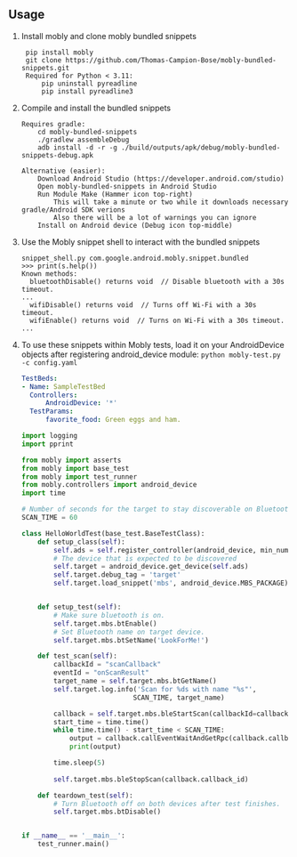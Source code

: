 ## Usage

1. Install mobly and clone mobly bundled snippets
  
        pip install mobly
        git clone https://github.com/Thomas-Campion-Bose/mobly-bundled-snippets.git
        Required for Python < 3.11:
            pip uninstall pyreadline
            pip install pyreadline3

2.  Compile and install the bundled snippets

        Requires gradle:
            cd mobly-bundled-snippets
            ./gradlew assembleDebug
            adb install -d -r -g ./build/outputs/apk/debug/mobly-bundled-snippets-debug.apk

        Alternative (easier):
            Download Android Studio (https://developer.android.com/studio)
            Open mobly-bundled-snippets in Android Studio
            Run Module Make (Hammer icon top-right) 
                This will take a minute or two while it downloads necessary gradle/Android SDK verions
                Also there will be a lot of warnings you can ignore
            Install on Android device (Debug icon top-middle)

3.  Use the Mobly snippet shell to interact with the bundled snippets

        snippet_shell.py com.google.android.mobly.snippet.bundled
        >>> print(s.help())
        Known methods:
          bluetoothDisable() returns void  // Disable bluetooth with a 30s timeout.
        ...
          wifiDisable() returns void  // Turns off Wi-Fi with a 30s timeout.
          wifiEnable() returns void  // Turns on Wi-Fi with a 30s timeout.
        ...

4.  To use these snippets within Mobly tests, load it on your AndroidDevice objects
    after registering android_device module:
    `python mobly-test.py -c config.yaml`

    ```yaml
    TestBeds:
    - Name: SampleTestBed
      Controllers:
          AndroidDevice: '*'
      TestParams:
          favorite_food: Green eggs and ham.
    ```
    ```python
    import logging
    import pprint

    from mobly import asserts
    from mobly import base_test
    from mobly import test_runner
    from mobly.controllers import android_device
    import time

    # Number of seconds for the target to stay discoverable on Bluetooth.
    SCAN_TIME = 60

    class HelloWorldTest(base_test.BaseTestClass):
        def setup_class(self):
            self.ads = self.register_controller(android_device, min_number=1)
            # The device that is expected to be discovered
            self.target = android_device.get_device(self.ads)
            self.target.debug_tag = 'target'
            self.target.load_snippet('mbs', android_device.MBS_PACKAGE)


        def setup_test(self):
            # Make sure bluetooth is on.
            self.target.mbs.btEnable()
            # Set Bluetooth name on target device.
            self.target.mbs.btSetName('LookForMe!')

        def test_scan(self):
            callbackId = "scanCallback"
            eventId = "onScanResult"
            target_name = self.target.mbs.btGetName()
            self.target.log.info('Scan for %ds with name "%s"',
                                SCAN_TIME, target_name)

            callback = self.target.mbs.bleStartScan(callbackId=callbackId, scanFilters=None, scanSettings=None)
            start_time = time.time()
            while time.time() - start_time < SCAN_TIME:
                output = callback.callEventWaitAndGetRpc(callback.callback_id, eventId, 10)
                print(output)

            time.sleep(5)
            
            self.target.mbs.bleStopScan(callback.callback_id)

        def teardown_test(self):
            # Turn Bluetooth off on both devices after test finishes.
            self.target.mbs.btDisable()


    if __name__ == '__main__':
        test_runner.main()
    ```
